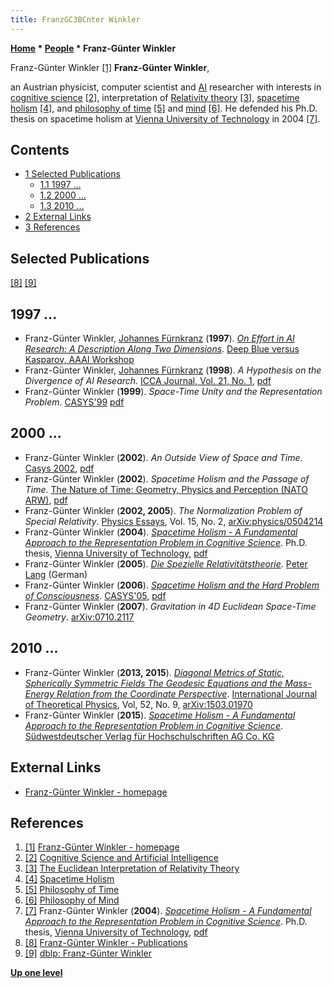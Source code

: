 ```yaml
---
title: FranzGC3BCnter Winkler
---
```

**[Home](Home "Home") * [People](People "People") * Franz-Günter Winkler**

[](File:Fgwinkler.jpg) Franz-Günter Winkler <a id="cite-note-1" href="#cite-ref-1">[1]</a>
**Franz-Günter Winkler**,

an Austrian physicist, computer scientist and [AI](Artificial_Intelligence "Artificial Intelligence") researcher with interests in [cognitive science](Cognition "Cognition") <a id="cite-note-2" href="#cite-ref-2">[2]</a>,
interpretation of [Relativity theory](https://en.wikipedia.org/wiki/Theory_of_relativity) <a id="cite-note-3" href="#cite-ref-3">[3]</a>, [spacetime](https://en.wikipedia.org/wiki/Spacetime) [holism](https://en.wikipedia.org/wiki/Holism) <a id="cite-note-4" href="#cite-ref-4">[4]</a>,
and [philosophy of time](https://en.wikipedia.org/wiki/Philosophy_of_space_and_time) <a id="cite-note-5" href="#cite-ref-5">[5]</a> and [mind](https://en.wikipedia.org/wiki/Philosophy_of_mind) <a id="cite-note-6" href="#cite-ref-6">[6]</a>. He defended his Ph.D. thesis on spacetime holism at [Vienna University of Technology](Vienna_University_of_Technology "Vienna University of Technology") in 2004 <a id="cite-note-7" href="#cite-ref-7">[7]</a>.

## Contents

- [1 Selected Publications](#selected-publications)
  - [1.1 1997 ...](#1997-...)
  - [1.2 2000 ...](#2000-...)
  - [1.3 2010 ...](#2010-...)
- [2 External Links](#external-links)
- [3 References](#references)

## Selected Publications

<a id="cite-note-8" href="#cite-ref-8">[8]</a> <a id="cite-note-9" href="#cite-ref-9">[9]</a>

## 1997 ...

- Franz-Günter Winkler, [Johannes Fürnkranz](Johannes_F%C3%BCrnkranz "Johannes Fürnkranz") (**1997**). *[On Effort in AI Research: A Description Along Two Dimensions](https://www.aaai.org/Library/Workshops/1997/ws97-04-012.php)*. [Deep Blue versus Kasparov, AAAI Workshop](Kasparov_versus_Deep_Blue_1997#AAAI_Workshop "Kasparov versus Deep Blue 1997")
- Franz-Günter Winkler, [Johannes Fürnkranz](Johannes_F%C3%BCrnkranz "Johannes Fürnkranz") (**1998**). *A Hypothesis on the Divergence of AI Research.* [ICCA Journal, Vol. 21, No. 1](ICGA_Journal#21_1 "ICGA Journal"), [pdf](http://members.aon.at/fgwinkler/PAPER/AI_chess.pdf)
- Franz-Günter Winkler (**1999**). *Space-Time Unity and the Representation Problem*. [CASYS'99](https://www.semanticscholar.org/paper/Computing-anticipatory-systems-%3A-CASYS%2799-third-%3A-Dubois/aa12ae53cdbd01cf988d91c7947879e63963e85f) [pdf](http://members.aon.at/fgwinkler/PAPER/Representation.pdf)

## 2000 ...

- Franz-Günter Winkler (**2002**). *An Outside View of Space and Time*. [Casys 2002](https://www.amazon.it/Computing-Anticipatory-Systems-International-Conference/dp/0735400814), [pdf](http://members.aon.at/fgwinkler/PAPER/Outside_View.pdf)
- Franz-Günter Winkler (**2002**). *Spacetime Holism and the Passage of Time*. [The Nature of Time: Geometry, Physics and Perception (NATO ARW)](https://ui.adsabs.harvard.edu/abs/2003ntgp.conf.....B/abstract), [pdf](http://members.aon.at/fgwinkler/PAPER/Holism_Time.pdf)
- Franz-Günter Winkler (**2002, 2005**). *The Normalization Problem of Special Relativity*. [Physics Essays](https://en.wikipedia.org/wiki/Physics_Essays), Vol. 15, No. 2, [arXiv:physics/0504214](https://arxiv.org/abs/physics/0504214)
- Franz-Günter Winkler (**2004**). *[Spacetime Holism - A Fundamental Approach to the Representation Problem in Cognitive Science](http://repositum.tuwien.ac.at/obvutwhs/content/titleinfo/1562461?lang=en)*. Ph.D. thesis, [Vienna University of Technology](Vienna_University_of_Technology "Vienna University of Technology"), [pdf](http://www.ub.tuwien.ac.at/diss/AC04222135.pdf)
- Franz-Günter Winkler (**2005**). *[Die Spezielle Relativitätstheorie](https://www.hugendubel.de/de/buch/franz_guenter_winkler-die_spezielle_relativitaetstheorie-15918326-produkt-details.html)*. [Peter Lang](<https://en.wikipedia.org/wiki/Peter_Lang_(publisher)>) (German)
- Franz-Günter Winkler (**2006**). *[Spacetime Holism and the Hard Problem of Consciousness](https://ui.adsabs.harvard.edu/abs/2006AIPC..839..465W/abstract)*. [CASYS'05](https://www.tib.eu/en/search/id/TIBKAT%3A519072669/), [pdf](https://pdfs.semanticscholar.org/6dd3/16ef0a4a1c3c0f2fec0feab48795cb558674.pdf)
- Franz-Günter Winkler (**2007**). *Gravitation in 4D Euclidean Space-Time Geometry*. [arXiv:0710.2117](https://arxiv.org/abs/0710.2117)

## 2010 ...

- Franz-Günter Winkler (**2013, 2015**). *[Diagonal Metrics of Static, Spherically Symmetric Fields The Geodesic Equations and the Mass-Energy Relation from the Coordinate Perspective](https://link.springer.com/article/10.1007/s10773-013-1596-1)*. [International Journal of Theoretical Physics](https://en.wikipedia.org/wiki/International_Journal_of_Theoretical_Physics), Vol, 52, No. 9, [arXiv:1503.01970](https://arxiv.org/abs/1503.01970)
- Franz-Günter Winkler (**2015**). *[Spacetime Holism - A Fundamental Approach to the Representation Problem in Cognitive Science](https://www.hugendubel.de/de/buch/franz_guenter_winkler-spacetime_holism-8288152-produkt-details.html?searchId=102029015&originalSearchString=)*. [Südwestdeutscher Verlag für Hochschulschriften AG Co. KG](https://en.wikipedia.org/wiki/OmniScriptum)

## External Links

- [Franz-Günter Winkler - homepage](http://members.aon.at/fgwinkler/)

## References

1. <a id="cite-ref-1" href="#cite-note-1">[1]</a> [Franz-Günter Winkler - homepage](http://members.aon.at/fgwinkler/)
1. <a id="cite-ref-2" href="#cite-note-2">[2]</a> [Cognitive Science and Artificial Intelligence](http://members.aon.at/fgwinkler/cognition.html)
1. <a id="cite-ref-3" href="#cite-note-3">[3]</a> [The Euclidean Interpretation of Relativity Theory](http://members.aon.at/fgwinkler/relativity.html)
1. <a id="cite-ref-4" href="#cite-note-4">[4]</a> [Spacetime Holism](http://members.aon.at/fgwinkler/holism.html)
1. <a id="cite-ref-5" href="#cite-note-5">[5]</a> [Philosophy of Time](http://members.aon.at/fgwinkler/time.html)
1. <a id="cite-ref-6" href="#cite-note-6">[6]</a> [Philosophy of Mind](http://members.aon.at/fgwinkler/consciousness.html)
1. <a id="cite-ref-7" href="#cite-note-7">[7]</a> Franz-Günter Winkler (**2004**). *[Spacetime Holism - A Fundamental Approach to the Representation Problem in Cognitive Science](http://repositum.tuwien.ac.at/obvutwhs/content/titleinfo/1562461?lang=en)*. Ph.D. thesis, [Vienna University of Technology](Vienna_University_of_Technology "Vienna University of Technology"), [pdf](http://www.ub.tuwien.ac.at/diss/AC04222135.pdf)
1. <a id="cite-ref-8" href="#cite-note-8">[8]</a> [Franz-Günter Winkler - Publications](http://members.aon.at/fgwinkler/publications.html)
1. <a id="cite-ref-9" href="#cite-note-9">[9]</a> [dblp: Franz-Günter Winkler](https://dblp.uni-trier.de/pers/hd/w/Winkler:Franz=G=uuml=nter)

**[Up one level](People "People")**

